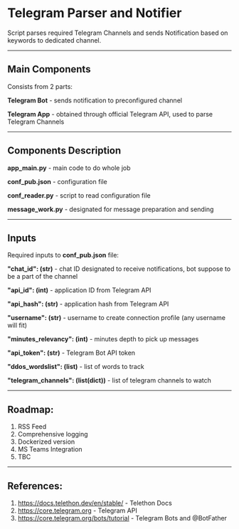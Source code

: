 # Telegram Parser and Notifier
Script parses required Telegram Channels and sends Notification based on keywords to dedicated channel.

---
## Main Components
Consists from 2 parts:

**Telegram Bot** - sends notification to preconfigured channel

**Telegram App** - obtained through official Telegram API, used to parse Telegram Channels

---
## Components Description
**app_main.py** - main code to do whole job

**conf_pub.json** - configuration file

**conf_reader.py** - script to read configuration file

**message_work.py** - designated for message preparation and sending

---
## Inputs
Required inputs to **conf_pub.json** file:

**"chat_id": (str)** - chat ID designated to receive notifications, bot suppose to be a part of the channel

**"api_id": (int)** - application ID from Telegram API

**"api_hash": (str)** - application hash from Telegram API

**"username": (str)** - username to create connection profile (any username will fit)

**"minutes_relevancy": (int)** - minutes depth to pick up messages

**"api_token": (str)** - Telegram Bot API token

**"ddos_wordslist": (list)** - list of words to track

**"telegram_channels": (list(dict))** - list of telegram channels to watch

---
## Roadmap:
1. RSS Feed
2. Comprehensive logging
3. Dockerized version
4. MS Teams Integration
5. TBC

---
## References:
1. https://docs.telethon.dev/en/stable/ - Telethon Docs
2. https://core.telegram.org - Telegram API
3. https://core.telegram.org/bots/tutorial - Telegram Bots and @BotFather
